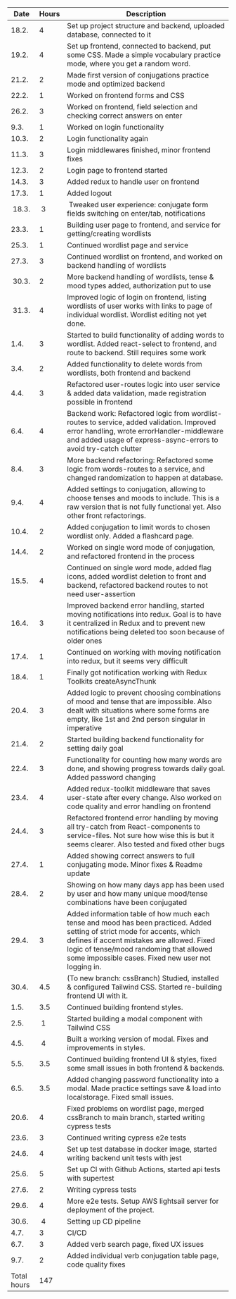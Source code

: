 | Date | Hours | Description |
| ---- | ----- | ----------- |
| 18.2. | 4   | Set up project structure and backend, uploaded database, connected to it |
| 19.2. | 4   | Set up frontend, connected to backend, put some CSS. Made a simple vocabulary practice mode, where you get a random word. |
| 21.2. | 2   | Made first version of conjugations practice mode and optimized backend |
| 22.2. | 1   | Worked on frontend forms and CSS |
| 26.2. | 3   | Worked on frontend, field selection and checking correct answers on enter | 
| 9.3.  | 1   | Worked on login functionality |rca
| 10.3. | 2   | Login functionality again |
| 11.3. | 3   | Login middlewares finished, minor frontend fixes |
| 12.3. | 2   | Login page to frontend started |
| 14.3. | 3   | Added redux to handle user on frontend |
| 17.3. | 1   | Added logout |
| 18.3. | 3   | Tweaked user experience: conjugate form fields switching on enter/tab, notifications |
| 23.3. | 1   | Building user page to frontend, and service for getting/creating wordlists |
| 25.3. | 1   | Continued wordlist page and service |
| 27.3. | 3   | Continued wordlist on frontend, and worked on backend handling of wordlists |
| 30.3. | 2   | More backend handling of wordlists, tense & mood types added, authorization put to use |
| 31.3. | 4   | Improved logic of login on frontend, listing wordlists of user works with links to page of individual wordlist. Wordlist editing not yet done. |
| 1.4.  | 3   | Started to build functionality of adding words to wordlist. Added react-select to frontend, and route to backend. Still requires some work |
| 3.4.  | 2   | Added functionality to delete words from wordlists, both frontend and backend |
| 4.4.  | 3   | Refactored user-routes logic into user service & added data validation, made registration possible in frontend |
| 6.4.  | 4   | Backend work: Refactored logic from wordlist-routes to service, added validation. Improved error handling, wrote errorHandler-middleware and added usage of express-async-errors to avoid try-catch clutter |
| 8.4.  | 3   | More backend refactoring: Refactored some logic from words-routes to a service, and changed randomization to happen at database. |
| 9.4.  | 4   | Added settings to conjugation, allowing to choose tenses and moods to include. This is a raw version that is not fully functional yet. Also other front refactorings. |
| 10.4. | 2   | Added conjugation to limit words to chosen wordlist only. Added a flashcard page. |
| 14.4. | 2   | Worked on single word mode of conjugation, and refactored frontend in the process | 
| 15.5. | 4   | Continued on single word mode, added flag icons, added wordlist deletion to front and backend, refactored backend routes to not need user-assertion |
| 16.4. | 3   | Improved backend error handling, started moving notifications into redux. Goal is to have it centralized in Redux and to prevent new notifications being deleted too soon because of older ones |
| 17.4. | 1   | Continued on working with moving notification into redux, but it seems very difficult |
| 18.4. | 1   | Finally got notification working with Redux Toolkits createAsyncThunk |
| 20.4. | 3   | Added logic to prevent choosing combinations of mood and tense that are impossible. Also dealt with situations where some forms are empty, like 1st and 2nd person singular in imperative |
| 21.4. | 2   | Started building backend functionality for setting daily goal |
| 22.4. | 3   | Functionality for counting how many words are done, and showing progress towards daily goal. Added password changing |
| 23.4. | 4   | Added redux-toolkit middleware that saves user-state after every change. Also worked on code quality and error handling on frontend |
| 24.4. | 3   | Refactored frontend error handling by moving all try-catch from React-components to service-files. Not sure how wise this is but it seems clearer. Also tested and fixed other bugs |
| 27.4. | 1   | Added showing correct answers to full conjugating mode. Minor fixes & Readme update |
| 28.4. | 2   | Showing on how many days app has been used by user and how many unique mood/tense combinations have been conjugated | 
| 29.4. | 3   | Added information table of how much each tense and mood has been practiced. Added setting of strict mode for accents, which defines if accent mistakes are allowed. Fixed logic of tense/mood randoming that allowed some impossible cases. Fixed new user not logging in. |
| 30.4. | 4.5 | (To new branch: cssBranch) Studied, installed & configured Tailwind CSS. Started re-building frontend UI with it. |
| 1.5.  | 3.5 | Continued building frontend styles. |
| 2.5.  | 1   | Started building a modal component with Tailwind CSS |
| 4.5.  | 4   | Built a working version of modal. Fixes and improvements in styles. |
| 5.5.  | 3.5 | Continued building frontend UI & styles, fixed some small issues in both frontend & backends. |
| 6.5.  | 3.5 | Added changing password functionality into a modal. Made practice settings save & load into localstorage. Fixed small issues. |
| 20.6. | 4   | Fixed problems on wordlist page, merged cssBranch to main branch, started writing cypress tests |
| 23.6. | 3   | Continued writing cypress e2e tests |
| 24.6. | 4   | Set up test database in docker image, started writing backend unit tests with jest |
| 25.6. | 5   | Set up CI with Github Actions, started api tests with supertest |
| 27.6. | 2   | Writing cypress tests |
| 29.6. | 4   | More e2e tests. Setup AWS lightsail server for deployment of the project. |
| 30.6. | 4   | Setting up CD pipeline |
| 4.7.  | 3   | CI/CD |
| 6.7.  | 3   | Added verb search page, fixed UX issues |
| 9.7.  | 2   | Added individual verb conjugation table page, code quality fixes | 
| Total hours | 147     | 